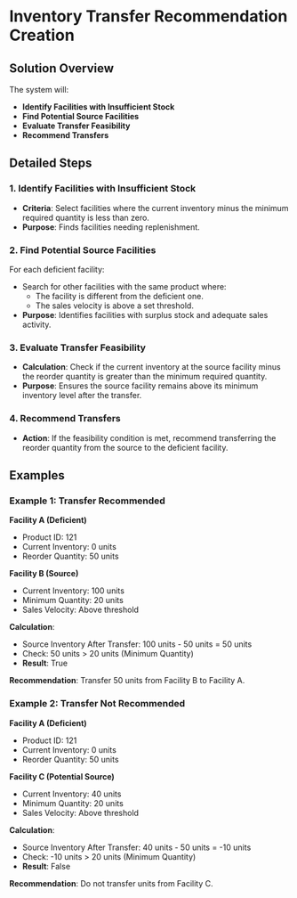 # Inventory Transfer Recommendation Creation

## Solution Overview

The system will:

- **Identify Facilities with Insufficient Stock**
- **Find Potential Source Facilities**
- **Evaluate Transfer Feasibility**
- **Recommend Transfers**

## Detailed Steps

### 1. Identify Facilities with Insufficient Stock

- **Criteria**: Select facilities where the current inventory minus the minimum required quantity is less than zero.
- **Purpose**: Finds facilities needing replenishment.

### 2. Find Potential Source Facilities

For each deficient facility:

- Search for other facilities with the same product where:
  - The facility is different from the deficient one.
  - The sales velocity is above a set threshold.
- **Purpose**: Identifies facilities with surplus stock and adequate sales activity.

### 3. Evaluate Transfer Feasibility

- **Calculation**: Check if the current inventory at the source facility minus the reorder quantity is greater than the minimum required quantity.
- **Purpose**: Ensures the source facility remains above its minimum inventory level after the transfer.

### 4. Recommend Transfers

- **Action**: If the feasibility condition is met, recommend transferring the reorder quantity from the source to the deficient facility.

## Examples

### Example 1: Transfer Recommended

**Facility A (Deficient)**

- Product ID: 121
- Current Inventory: 0 units
- Reorder Quantity: 50 units

**Facility B (Source)**

- Current Inventory: 100 units
- Minimum Quantity: 20 units
- Sales Velocity: Above threshold

**Calculation**:

- Source Inventory After Transfer: 100 units - 50 units = 50 units
- Check: 50 units > 20 units (Minimum Quantity)
- **Result**: True

**Recommendation**: Transfer 50 units from Facility B to Facility A.

### Example 2: Transfer Not Recommended

**Facility A (Deficient)**

- Product ID: 121
- Current Inventory: 0 units
- Reorder Quantity: 50 units

**Facility C (Potential Source)**

- Current Inventory: 40 units
- Minimum Quantity: 20 units
- Sales Velocity: Above threshold

**Calculation**:

- Source Inventory After Transfer: 40 units - 50 units = -10 units
- Check: -10 units > 20 units (Minimum Quantity)
- **Result**: False

**Recommendation**: Do not transfer units from Facility C.
